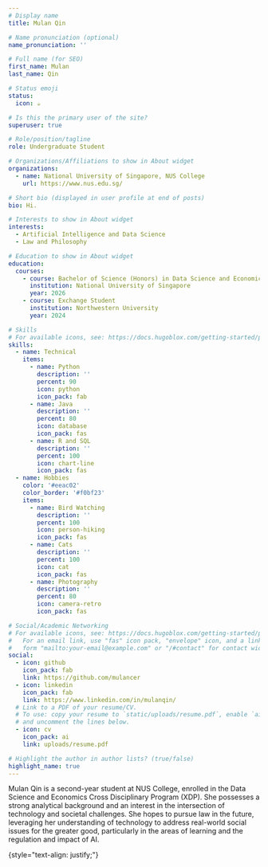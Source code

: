 ```yaml
---
# Display name
title: Mulan Qin

# Name pronunciation (optional)
name_pronunciation: ''

# Full name (for SEO)
first_name: Mulan
last_name: Qin

# Status emoji
status:
  icon: ☕️

# Is this the primary user of the site?
superuser: true

# Role/position/tagline
role: Undergraduate Student

# Organizations/Affiliations to show in About widget
organizations:
  - name: National University of Singapore, NUS College
    url: https://www.nus.edu.sg/

# Short bio (displayed in user profile at end of posts)
bio: Hi.

# Interests to show in About widget
interests:
  - Artificial Intelligence and Data Science
  - Law and Philosophy

# Education to show in About widget
education:
  courses:
    - course: Bachelor of Science (Honors) in Data Science and Economics (XDP)
      institution: National University of Singapore 
      year: 2026
    - course: Exchange Student 
      institution: Northwestern University
      year: 2024

# Skills
# For available icons, see: https://docs.hugoblox.com/getting-started/page-builder/#icons
skills:
  - name: Technical
    items:
      - name: Python
        description: ''
        percent: 90
        icon: python
        icon_pack: fab
      - name: Java
        description: ''
        percent: 80
        icon: database
        icon_pack: fas
      - name: R and SQL
        description: ''
        percent: 100
        icon: chart-line
        icon_pack: fas
  - name: Hobbies
    color: '#eeac02'
    color_border: '#f0bf23'
    items:
      - name: Bird Watching
        description: ''
        percent: 100
        icon: person-hiking
        icon_pack: fas
      - name: Cats
        description: ''
        percent: 100
        icon: cat
        icon_pack: fas
      - name: Photography
        description: ''
        percent: 80
        icon: camera-retro
        icon_pack: fas

# Social/Academic Networking
# For available icons, see: https://docs.hugoblox.com/getting-started/page-builder/#icons
#   For an email link, use "fas" icon pack, "envelope" icon, and a link in the
#   form "mailto:your-email@example.com" or "/#contact" for contact widget.
social:
  - icon: github
    icon_pack: fab
    link: https://github.com/mulancer
  - icon: linkedin
    icon_pack: fab
    link: https://www.linkedin.com/in/mulanqin/
  # Link to a PDF of your resume/CV.
  # To use: copy your resume to `static/uploads/resume.pdf`, enable `ai` icons in `params.yaml`,
  # and uncomment the lines below.
  - icon: cv
    icon_pack: ai
    link: uploads/resume.pdf

# Highlight the author in author lists? (true/false)
highlight_name: true
---
```


Mulan Qin is a second-year student at NUS College, enrolled in the Data Science and Economics Cross Disciplinary Program (XDP). She possesses a strong analytical background and an interest in the intersection of technology and societal challenges. She hopes to pursue law in the future, leveraging her understanding of technology to address real-world social issues for the greater good, particularly in the areas of learning and the regulation and impact of AI.



{style="text-align: justify;"}
